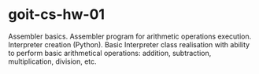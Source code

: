 # goit-cs-hw-01
Assembler basics. Assembler program for arithmetic operations execution. Interpreter creation (Python). Basic Interpreter class realisation with ability to perform basic arithmetical operations: addition, subtraction, multiplication, division, etc. 
